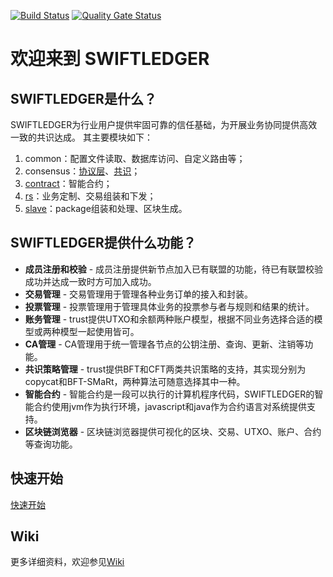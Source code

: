 [![Build Status](https://travis-ci.org/Aurorasic/swiftledger.svg?branch=master)](https://travis-ci.org/Aurorasic/swiftledger)
[![Quality Gate Status](https://sonarcloud.io/api/project_badges/measure?project=com.higgschain.trust%3Aparent&metric=alert_status)](https://sonarcloud.io/dashboard?id=com.higgschain.trust%3Aparent)
# 欢迎来到 SWIFTLEDGER

## SWIFTLEDGER是什么？
SWIFTLEDGER为行业用户提供牢固可靠的信任基础，为开展业务协同提供高效一致的共识达成。
其主要模块如下： 
1. common：配置文件读取、数据库访问、自定义路由等；
2. consensus：[协议层](https://github.com/Aurorasic/TRUST/wiki/%E5%8D%8F%E8%AE%AE%E5%B1%82%E6%B5%81%E7%A8%8B)、[共识](https://github.com/Aurorasic/TRUST/wiki/%E5%85%B1%E8%AF%86%E5%B1%82%E6%B5%81%E7%A8%8B)；
3. [contract](https://github.com/Aurorasic/TRUST/wiki/%E6%99%BA%E8%83%BD%E5%90%88%E7%BA%A6)：智能合约；
4. [rs](https://github.com/Aurorasic/TRUST/wiki/RS%E5%A4%84%E7%90%86%E6%B5%81%E7%A8%8B)：业务定制、交易组装和下发；
5. [slave](https://github.com/Aurorasic/TRUST/wiki/slave%E5%A4%84%E7%90%86%E6%B5%81%E7%A8%8B)：package组装和处理、区块生成。
## SWIFTLEDGER提供什么功能？
[^_^]:![](https://github.com/PrimeBlockCAS/TRUST/wiki/images/TP1.png)
* **成员注册和校验** - 成员注册提供新节点加入已有联盟的功能，待已有联盟校验成功并达成一致时方可加入成功。
* **交易管理** - 交易管理用于管理各种业务订单的接入和封装。
* **投票管理** - 投票管理用于管理具体业务的投票参与者与规则和结果的统计。
* **账务管理** - trust提供UTXO和余额两种账户模型，根据不同业务选择合适的模型或两种模型一起使用皆可。
* **CA管理** - CA管理用于统一管理各节点的公钥注册、查询、更新、注销等功能。
* **共识策略管理** - trust提供BFT和CFT两类共识策略的支持，其实现分别为copycat和BFT-SMaRt，两种算法可随意选择其中一种。
* **智能合约** - 智能合约是一段可以执行的计算机程序代码，SWIFTLEDGER的智能合约使用jvm作为执行环境，javascript和java作为合约语言对系统提供支持。
* **区块链浏览器** - 区块链浏览器提供可视化的区块、交易、UTXO、账户、合约等查询功能。  
## 快速开始
[快速开始](https://github.com/Aurorasic/TRUST/wiki/%E5%BF%AB%E9%80%9F%E5%BC%80%E5%A7%8B)
## Wiki
更多详细资料，欢迎参见[Wiki](https://github.com/Aurorasic/TRUST/wiki)
